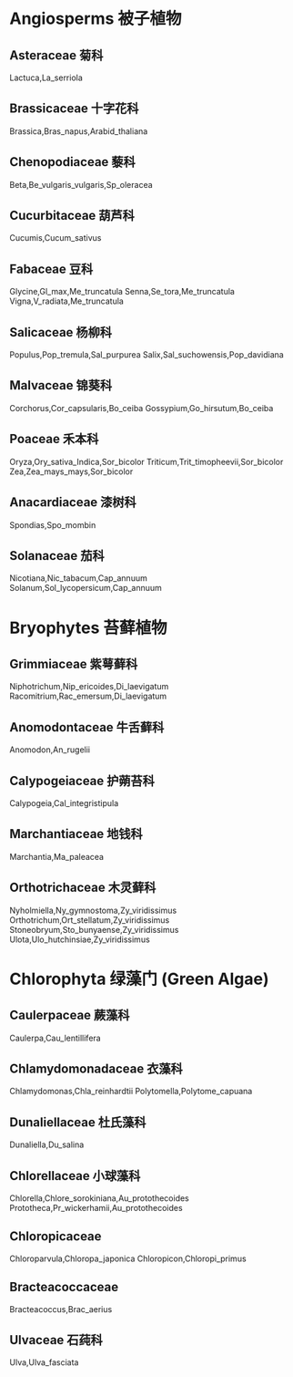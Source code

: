 # Angiosperms 被子植物
## Asteraceae 菊科
Lactuca,La_serriola
## Brassicaceae 十字花科
Brassica,Bras_napus,Arabid_thaliana
## Chenopodiaceae 藜科
Beta,Be_vulgaris_vulgaris,Sp_oleracea
## Cucurbitaceae 葫芦科
Cucumis,Cucum_sativus
## Fabaceae 豆科
Glycine,Gl_max,Me_truncatula
Senna,Se_tora,Me_truncatula
Vigna,V_radiata,Me_truncatula
## Salicaceae 杨柳科
Populus,Pop_tremula,Sal_purpurea
Salix,Sal_suchowensis,Pop_davidiana
## Malvaceae 锦葵科
Corchorus,Cor_capsularis,Bo_ceiba
Gossypium,Go_hirsutum,Bo_ceiba
## Poaceae 禾本科
Oryza,Ory_sativa_Indica,Sor_bicolor
Triticum,Trit_timopheevii,Sor_bicolor
Zea,Zea_mays_mays,Sor_bicolor
## Anacardiaceae 漆树科
Spondias,Spo_mombin
## Solanaceae 茄科
Nicotiana,Nic_tabacum,Cap_annuum
Solanum,Sol_lycopersicum,Cap_annuum

# Bryophytes 苔藓植物
## Grimmiaceae 紫萼藓科
Niphotrichum,Nip_ericoides,Di_laevigatum
Racomitrium,Rac_emersum,Di_laevigatum
## Anomodontaceae 牛舌藓科
Anomodon,An_rugelii
## Calypogeiaceae 护蒴苔科
Calypogeia,Cal_integristipula
## Marchantiaceae 地钱科
Marchantia,Ma_paleacea
## Orthotrichaceae 木灵藓科
Nyholmiella,Ny_gymnostoma,Zy_viridissimus
Orthotrichum,Ort_stellatum,Zy_viridissimus
Stoneobryum,Sto_bunyaense,Zy_viridissimus
Ulota,Ulo_hutchinsiae,Zy_viridissimus

# Chlorophyta 绿藻门 (Green Algae)
## Caulerpaceae 蕨藻科
Caulerpa,Cau_lentillifera
## Chlamydomonadaceae 衣藻科
Chlamydomonas,Chla_reinhardtii
Polytomella,Polytome_capuana
## Dunaliellaceae 杜氏藻科
Dunaliella,Du_salina
## Chlorellaceae 小球藻科
Chlorella,Chlore_sorokiniana,Au_protothecoides
Prototheca,Pr_wickerhamii,Au_protothecoides
## Chloropicaceae
Chloroparvula,Chloropa_japonica
Chloropicon,Chloropi_primus
## Bracteacoccaceae
Bracteacoccus,Brac_aerius
## Ulvaceae 石莼科
Ulva,Ulva_fasciata
